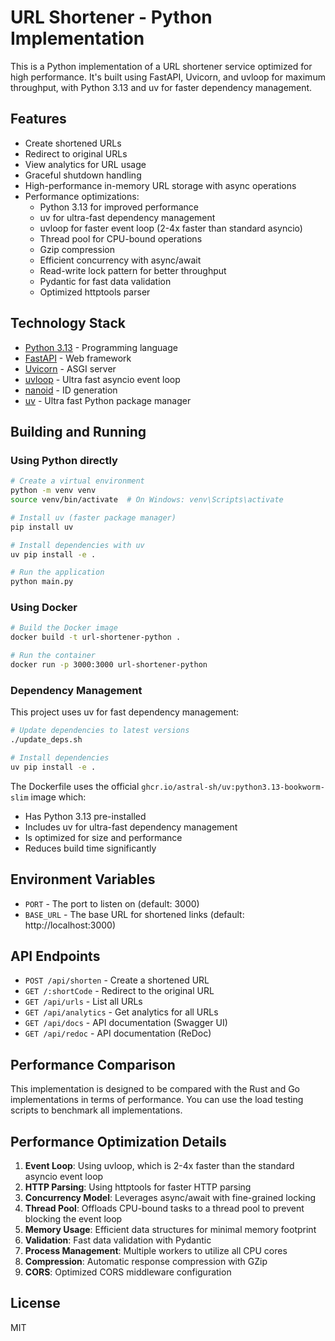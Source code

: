 # URL Shortener - Python Implementation

This is a Python implementation of a URL shortener service optimized for high performance. It's built using FastAPI, Uvicorn, and uvloop for maximum throughput, with Python 3.13 and uv for faster dependency management.

## Features

- Create shortened URLs
- Redirect to original URLs
- View analytics for URL usage
- Graceful shutdown handling
- High-performance in-memory URL storage with async operations
- Performance optimizations:
  - Python 3.13 for improved performance
  - uv for ultra-fast dependency management
  - uvloop for faster event loop (2-4x faster than standard asyncio)
  - Thread pool for CPU-bound operations
  - Gzip compression
  - Efficient concurrency with async/await
  - Read-write lock pattern for better throughput
  - Pydantic for fast data validation
  - Optimized httptools parser

## Technology Stack

- [Python 3.13](https://www.python.org/) - Programming language
- [FastAPI](https://fastapi.tiangolo.com/) - Web framework
- [Uvicorn](https://www.uvicorn.org/) - ASGI server
- [uvloop](https://github.com/MagicStack/uvloop) - Ultra fast asyncio event loop
- [nanoid](https://github.com/puyuan/py-nanoid) - ID generation
- [uv](https://github.com/astral-sh/uv) - Ultra fast Python package manager

## Building and Running

### Using Python directly

```bash
# Create a virtual environment
python -m venv venv
source venv/bin/activate  # On Windows: venv\Scripts\activate

# Install uv (faster package manager)
pip install uv

# Install dependencies with uv
uv pip install -e .

# Run the application
python main.py
```

### Using Docker

```bash
# Build the Docker image
docker build -t url-shortener-python .

# Run the container
docker run -p 3000:3000 url-shortener-python
```

### Dependency Management

This project uses uv for fast dependency management:

```bash
# Update dependencies to latest versions
./update_deps.sh

# Install dependencies
uv pip install -e .
```

The Dockerfile uses the official `ghcr.io/astral-sh/uv:python3.13-bookworm-slim` image which:
- Has Python 3.13 pre-installed
- Includes uv for ultra-fast dependency management
- Is optimized for size and performance
- Reduces build time significantly

## Environment Variables

- `PORT` - The port to listen on (default: 3000)
- `BASE_URL` - The base URL for shortened links (default: http://localhost:3000)

## API Endpoints

- `POST /api/shorten` - Create a shortened URL
- `GET /:shortCode` - Redirect to the original URL
- `GET /api/urls` - List all URLs
- `GET /api/analytics` - Get analytics for all URLs
- `GET /api/docs` - API documentation (Swagger UI)
- `GET /api/redoc` - API documentation (ReDoc)

## Performance Comparison

This implementation is designed to be compared with the Rust and Go implementations in terms of performance. You can use the load testing scripts to benchmark all implementations.

## Performance Optimization Details

1. **Event Loop**: Using uvloop, which is 2-4x faster than the standard asyncio event loop
2. **HTTP Parsing**: Using httptools for faster HTTP parsing
3. **Concurrency Model**: Leverages async/await with fine-grained locking
4. **Thread Pool**: Offloads CPU-bound tasks to a thread pool to prevent blocking the event loop
5. **Memory Usage**: Efficient data structures for minimal memory footprint
6. **Validation**: Fast data validation with Pydantic
7. **Process Management**: Multiple workers to utilize all CPU cores
8. **Compression**: Automatic response compression with GZip
9. **CORS**: Optimized CORS middleware configuration

## License

MIT
